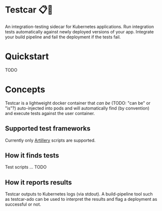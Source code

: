 # Testcar 📋🚗
An integration-testing sidecar for Kubernetes applications. Run integration tests automatically against newly deployed versions of your app. Integrate your build pipeline and fail the deployment if the tests fail.

# Quickstart
TODO

# Concepts
Testcar is a lightweight docker container that _can be_ (TODO: "can be" or "is"?) auto-injected into pods and will automatically find (by convention) and execute tests against the user container.

## Supported test frameworks
Currently only [Artillery](https://artillery.io/) scripts are supported.

## How it finds tests
Test scripts ... TODO

## How it reports results
Testcar outputs to Kubernetes logs (via stdout). A build-pipeline tool such as testcar-ado can be used to interpret the results and flag a deployment as successful or not.